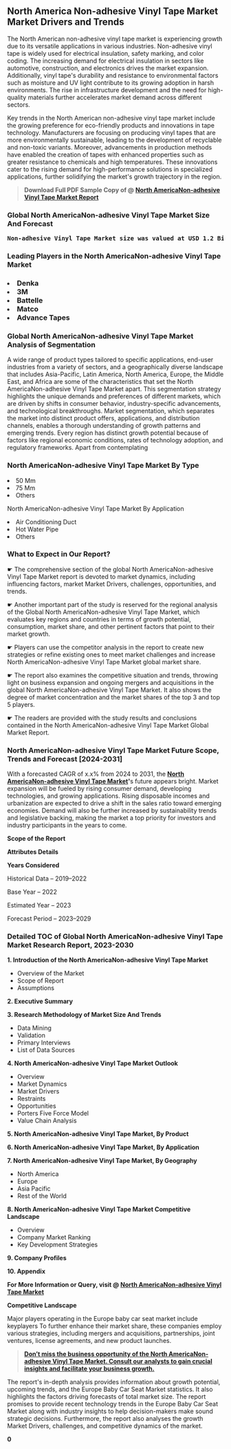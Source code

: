 <p> <h2>North America Non-adhesive Vinyl Tape Market Market Drivers and Trends</h2><p>The North American non-adhesive vinyl tape market is experiencing growth due to its versatile applications in various industries. Non-adhesive vinyl tape is widely used for electrical insulation, safety marking, and color coding. The increasing demand for electrical insulation in sectors like automotive, construction, and electronics drives the market expansion. Additionally, vinyl tape's durability and resistance to environmental factors such as moisture and UV light contribute to its growing adoption in harsh environments. The rise in infrastructure development and the need for high-quality materials further accelerates market demand across different sectors.</p><p>Key trends in the North American non-adhesive vinyl tape market include the growing preference for eco-friendly products and innovations in tape technology. Manufacturers are focusing on producing vinyl tapes that are more environmentally sustainable, leading to the development of recyclable and non-toxic variants. Moreover, advancements in production methods have enabled the creation of tapes with enhanced properties such as greater resistance to chemicals and high temperatures. These innovations cater to the rising demand for high-performance solutions in specialized applications, further solidifying the market's growth trajectory in the region.</p></p><blockquote id="" class=""><strong>Download Full PDF Sample Copy of @&nbsp;<a href="https://www.verifiedmarketreports.com/download-sample/?rid=397724&utm_source=GitHub-Jan&utm_medium=281" target="_blank">North AmericaNon-adhesive Vinyl Tape Market Report</a>&nbsp;&nbsp;</strong></blockquote><h3 id="" class=""><strong>Global&nbsp;North AmericaNon-adhesive Vinyl Tape Market Size And Forecast</strong></h3><pre class="reader-text-block__code-block"><strong>Non-adhesive Vinyl Tape Market size was valued at USD 1.2 Billion in 2022 and is projected to reach USD 1.8 Billion by 2030, growing at a CAGR of 6.5% from 2024 to 2030.</strong></pre><h3 id="" class="">Leading Players in the&nbsp;North AmericaNon-adhesive Vinyl Tape Market</h3><h3 class=""></Li><Li>Denka</Li><Li> 3M</Li><Li> Battelle</Li><Li> Matco</Li><Li> Advance Tapes</h3><h3 id="" class="">Global&nbsp;North AmericaNon-adhesive Vinyl Tape Market Analysis of Segmentation</h3><p id="" class="">A wide range of product types tailored to specific applications, end-user industries from a variety of sectors, and a geographically diverse landscape that includes Asia-Pacific, Latin America, North America, Europe, the Middle East, and Africa are some of the characteristics that set the North AmericaNon-adhesive Vinyl Tape Market apart. This segmentation strategy highlights the unique demands and preferences of different markets, which are driven by shifts in consumer behavior, industry-specific advancements, and technological breakthroughs. Market segmentation, which separates the market into distinct product offers, applications, and distribution channels, enables a thorough understanding of growth patterns and emerging trends. Every region has distinct growth potential because of factors like regional economic conditions, rates of technology adoption, and regulatory frameworks. Apart from contemplating</p><h3 id="" class="">North AmericaNon-adhesive Vinyl Tape Market&nbsp;By Type</h3><p></Li><Li>50 Mm</Li><Li> 75 Mm</Li><Li> Others</p><div class="" data-test-id=""><p>North AmericaNon-adhesive Vinyl Tape Market&nbsp;By Application</p></div><p class=""></Li><Li>Air Conditioning Duct</Li><Li> Hot Water Pipe</Li><Li> Others</p><div class="" data-test-id=""><h3><span class="">What to Expect in Our Report?</span></h3></div><div class="" data-test-id=""><p><span class="">☛ The comprehensive section of the global North AmericaNon-adhesive Vinyl Tape Market report is devoted to market dynamics, including influencing factors, market Market Drivers, challenges, opportunities, and trends.</span></p></div><div class="" data-test-id=""><p><span class="">☛ Another important part of the study is reserved for the regional analysis of the Global North AmericaNon-adhesive Vinyl Tape Market, which evaluates key regions and countries in terms of growth potential, consumption, market share, and other pertinent factors that point to their market growth.</span></p></div><div class="" data-test-id=""><p><span class="">☛ Players can use the competitor analysis in the report to create new strategies or refine existing ones to meet market challenges and increase North AmericaNon-adhesive Vinyl Tape Market global market share.</span></p></div><div class="" data-test-id=""><p><span class="">☛ The report also examines the competitive situation and trends, throwing light on business expansion and ongoing mergers and acquisitions in the global North AmericaNon-adhesive Vinyl Tape Market. It also shows the degree of market concentration and the market shares of the top 3 and top 5 players.</span></p></div><div class="" data-test-id=""><p><span class="">☛ The readers are provided with the study results and conclusions contained in the North AmericaNon-adhesive Vinyl Tape Market Global Market Report.</span></p></div><div class="" data-test-id=""><h3><span class="">North AmericaNon-adhesive Vinyl Tape Market Future Scope, Trends and Forecast [2024-2031]</span></h3></div><div class="" data-test-id=""><p><span class="">With a forecasted CAGR of x.x% from 2024 to 2031, the <strong><a href="https://www.verifiedmarketreports.com/download-sample/?rid=397724&utm_source=GitHub-Jan&utm_medium=281" target="_blank">North AmericaNon-adhesive Vinyl Tape Market</a>'</strong>s future appears bright. Market expansion will be fueled by rising consumer demand, developing technologies, and growing applications. Rising disposable incomes and urbanization are expected to drive a shift in the sales ratio toward emerging economies. Demand will also be further increased by sustainability trends and legislative backing, making the market a top priority for investors and industry participants in the years to come.</span></p><p id="ember66" class="ember-view reader-text-block__paragraph"><strong>Scope of the Report</strong></p><p id="ember67" class="ember-view reader-text-block__paragraph"><strong>Attributes Details</strong></p><p id="ember68" class="ember-view reader-text-block__paragraph"><strong>Years Considered</strong></p><p id="ember69" class="ember-view reader-text-block__paragraph">Historical Data &ndash; 2019&ndash;2022</p><p id="ember70" class="ember-view reader-text-block__paragraph">Base Year &ndash; 2022</p><p id="ember71" class="ember-view reader-text-block__paragraph">Estimated Year &ndash; 2023</p><p id="ember72" class="ember-view reader-text-block__paragraph">Forecast Period &ndash; 2023&ndash;2029</p></div><h3 id="" class="">Detailed TOC of Global North AmericaNon-adhesive Vinyl Tape Market Research Report, 2023-2030</h3><p id="" class=""><strong>1. Introduction of the North AmericaNon-adhesive Vinyl Tape Market</strong></p><ul><li>Overview of the Market</li><li>Scope of Report</li><li>Assumptions</li></ul><p id="" class=""><strong>2. Executive Summary</strong></p><p id="" class=""><strong>3. Research Methodology of Market Size And Trends</strong></p><ul><li>Data Mining</li><li>Validation</li><li>Primary Interviews</li><li>List of Data Sources</li></ul><p id="" class=""><strong>4. North AmericaNon-adhesive Vinyl Tape Market Outlook</strong></p><ul><li>Overview</li><li>Market Dynamics</li><li>Market Drivers</li><li>Restraints</li><li>Opportunities</li><li>Porters Five Force Model</li><li>Value Chain Analysis</li></ul><p id="" class=""><strong>5. North AmericaNon-adhesive Vinyl Tape Market, By Product</strong></p><p id="" class=""><strong>6. North AmericaNon-adhesive Vinyl Tape Market, By Application</strong></p><p id="" class=""><strong>7. North AmericaNon-adhesive Vinyl Tape Market, By Geography</strong></p><ul><li>North America</li><li>Europe</li><li>Asia Pacific</li><li>Rest of the World</li></ul><p id="" class=""><strong>8. North AmericaNon-adhesive Vinyl Tape Market Competitive Landscape</strong></p><ul><li>Overview</li><li>Company Market Ranking</li><li>Key Development Strategies</li></ul><p id="" class=""><strong>9. Company Profiles</strong></p><p id="" class=""><strong>10. Appendix</strong></p><p><strong>For More Information or Query, visit&nbsp;@ <a href="https://www.verifiedmarketreports.com/product/non-adhesive-vinyl-tape-market/" target="_blank">North AmericaNon-adhesive Vinyl Tape Market</a></strong></p><p id="ember61" class="ember-view reader-text-block__paragraph"><strong>Competitive Landscape</strong></p><p id="ember62" class="ember-view reader-text-block__paragraph">Major players operating in the Europe baby car seat market include keyplayers To further enhance their market share, these companies employ various strategies, including mergers and acquisitions, partnerships, joint ventures, license agreements, and new product launches.</p><blockquote id="ember63" class="ember-view reader-text-block__blockquote"><strong><a href="https://www.verifiedmarketreports.com/download-sample/?rid=397724&utm_source=GitHub-Jan&utm_medium=281" target="_blank">Don&rsquo;t miss the business opportunity of the North AmericaNon-adhesive Vinyl Tape Market. Consult our analysts to gain crucial insights and facilitate your business growth.</a></strong></blockquote><p id="ember64" class="ember-view reader-text-block__paragraph">The report's in-depth analysis provides information about growth potential, upcoming trends, and the Europe Baby Car Seat Market statistics. It also highlights the factors driving forecasts of total market size. The report promises to provide recent technology trends in the Europe Baby Car Seat Market along with industry insights to help decision-makers make sound strategic decisions. Furthermore, the report also analyses the growth Market Drivers, challenges, and competitive dynamics of the market.</p><p class="ember-view reader-text-block__paragraph"><strong>0</strong></p>
